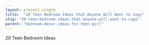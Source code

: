 ```yaml
---
layout: project_single
title:  "20 Teen Bedroom Ideas that Anyone Will Want to Copy"
slug: "20-teen-bedroom-ideas-that-anyone-will-want-to-copy"
parent: "bedroom-decor-ideas-for-teen-girl"
---
```

20 Teen Bedroom Ideas